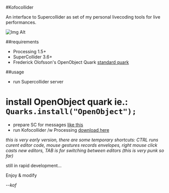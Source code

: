 
#Kofocollider

An interface to Supercollider as set of my personal livecoding tools for live performances.

![Img Alt](https://i.imgur.com/zi5Yozb.png)

##requirements

* Processing 1.5+
* SuperCollider 3.6+
* Frederick Olofsson's OpenObject Quark [standard quark](https://github.com/supercollider-quarks/OpenObject)


##usage

* run Supercollider server
# install OpenObject quark ie.: ```Quarks.install("OpenObject");```
* prepare SC for messages [like this](https://raw.githubusercontent.com/K0F/kofocollider/master/openobject.scd)
* run Kofocollider /w Processing [download here](http://processing.org)

_this is very early version, there are some temporary shortcuts: CTRL runs curent editor code, mouse gestures records envelopes, right mouse click casts new editors, TAB is for switching between editors (this is very punk so far)_

still in rapid development...

Enjoy & modify

_--kof_
